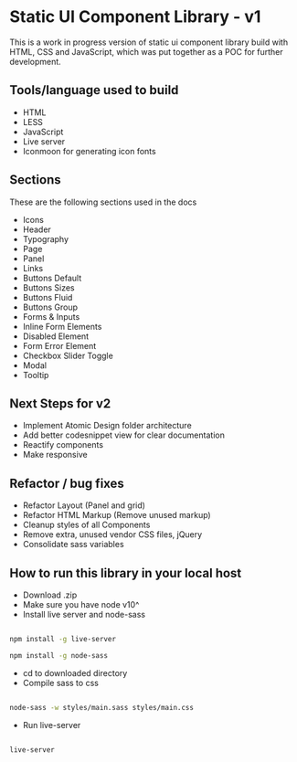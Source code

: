 # Static UI Component Library - v1

This is a work in progress version of static ui component library build with HTML, CSS and JavaScript, which was put together as a POC for further development. 

## Tools/language used to build
* HTML
* LESS
* JavaScript
* Live server
* Iconmoon for generating icon fonts

## Sections

These are the following sections used in the docs

* Icons
* Header
* Typography
* Page
* Panel
* Links
* Buttons Default
* Buttons Sizes
* Buttons Fluid
* Buttons Group
* Forms & Inputs
* Inline Form Elements
* Disabled Element
* Form Error Element
* Checkbox Slider Toggle
* Modal
* Tooltip


## Next Steps for v2

* Implement Atomic Design folder architecture
* Add better codesnippet view for clear documentation
* Reactify components
* Make responsive


## Refactor / bug fixes

* Refactor Layout (Panel and grid)
* Refactor HTML Markup (Remove unused markup)
* Cleanup styles of all Components
* Remove extra, unused vendor CSS files, jQuery
* Consolidate sass variables


## How to run this library in your local host

* Download .zip
* Make sure you have node v10^
* Install live server and node-sass

```sh

npm install -g live-server

npm install -g node-sass

```
* cd to downloaded directory
* Compile sass to css

```sh

node-sass -w styles/main.sass styles/main.css

```

* Run live-server

```sh

live-server

```





